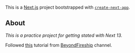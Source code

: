 This is a [Next.js](https://nextjs.org/) project bootstrapped with [`create-next-app`](https://github.com/vercel/next.js/tree/canary/packages/create-next-app).

## About

_This is a practice project for getting stated with Next 13._

Followed [this](https://www.youtube.com/watch?v=__mSgDEOyv8&ab_channel=BeyondFireship) tutorial from [BeyondFireship](https://www.youtube.com/@beyondfireship) channel.
